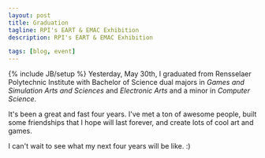 ```yaml
---
layout: post
title: Graduation
tagline: RPI's EART & EMAC Exhibition
description: RPI's EART & EMAC Exhibition

tags: [blog, event]
---
```

{% include JB/setup %}
Yesterday, May 30th, I graduated from Rensselaer Polytechnic Institute with Bachelor of Science dual majors in <i>Games and Simulation Arts and Sciences</i> and <i>Electronic Arts</i> and a minor in <i>Computer Science</i>.

It's been a great and fast four years. I've met a ton of awesome people, built some friendships that I hope will last forever, and create lots of cool art and games.

I can't wait to see what my next four years will be like. :)
